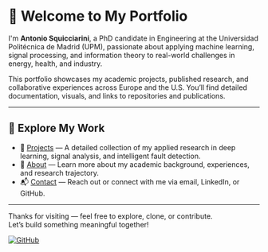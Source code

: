 # 👋 Welcome to My Portfolio

I'm **Antonio Squicciarini**, a PhD candidate in Engineering at the Universidad Politécnica de Madrid (UPM), passionate about applying machine learning, signal processing, and information theory to real-world challenges in energy, health, and industry.

This portfolio showcases my academic projects, published research, and collaborative experiences across Europe and the U.S. You’ll find detailed documentation, visuals, and links to repositories and publications.

---

## 🚀 Explore My Work

- 🔬 [Projects](projects) — A detailed collection of my applied research in deep learning, signal analysis, and intelligent fault detection.
- 👤 [About](about) — Learn more about my academic background, experiences, and research trajectory.
- 📬 [Contact](contact) — Reach out or connect with me via email, LinkedIn, or GitHub.

---

Thanks for visiting — feel free to explore, clone, or contribute.  
Let’s build something meaningful together!

[![GitHub](https://img.shields.io/github/followers/antosquicciarini?label=Follow&style=social)](https://github.com/antosquicciarini)
